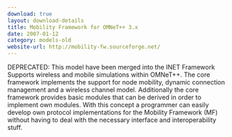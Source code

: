 ```yaml
---
download: true
layout: download-details
title: Mobility Framework for OMNeT++ 3.x
date: 2007-01-12
category: models-old
website-url: http://mobility-fw.sourceforge.net/
---
```


DEPRECATED: This model have been merged into the INET Framework
Supports wireless and mobile simulations within OMNeT++. The core framework implements the support for node mobility, dynamic connection management and a wireless channel model. Additionally the core framework provides basic modules that can be derived in order to implement own modules. With this concept a programmer can easily develop own protocol implementations for the Mobility Framework (MF) without having to deal with the necessary interface and interoperability stuff.

